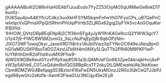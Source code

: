 gAAAAABo4t2O8RnHaH0EAbTlJuuEodv7YyZZ53OiyMO5qURMwGe8nkD17buollz-DUKSau4pvA4KYfcUCdkz3uoXkHFSYMSkqmFnfwVh07lFysCPs_uB7QePnCwIxtqcVxQPmaXPpQiSRHmPHUqiPVrtb3ZLjRGx62gqj2lyFYA5vc4oGOquKerlFB3fId-1HHOW_QVtzDRpBEqENp8j2C1f36mEFg4yJyW1lfnKAGe9ccQ2YWW3gcY7U1z47j9-FlWC8W5M2omGz_3sLcNuPajEpSjRr8qbOPzNm-JlXO73WFTowqOkyr_JaoeXRD7t8rlrx1AUb0VwzXpTYNcOC649eJAbq9jm0hGi1aMDUSKP8soTdDGZAzsUZk6H4m0NXy5LQuTTb2PRi60M9PKP1wP-tUYNhthDmR2dFhdXvoMX9Ffiw9-4jWGX9IDBeKeutSYzvPIfpXwjdfD93a3LQAMUeFGo683ZpeGkkrajkHvrjAxPxW3p5AIVeE_C0TJsQ4dmRofQGSRBpRcxTF2oky2tLQMEwahklAb3kkKnwrCbm8DMZWG4BefqqgS53Bztor416sFwDN5UksMOnzJ2R0o3QkCeQTJJbPJegd98ywGtv2sKd1b-4amK3FleaGUz3NCqy45e2EyB